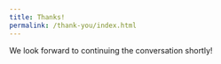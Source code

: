 ```yaml
---
title: Thanks!
permalink: /thank-you/index.html
---
```

We look forward to continuing the conversation shortly!
